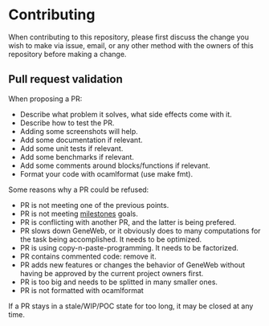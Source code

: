 # Contributing

When contributing to this repository, please first discuss the change
you wish to make via issue, email, or any other method with the owners
of this repository before making a change.

## Pull request validation

When proposing a PR:

- Describe what problem it solves, what side effects come with it.
- Describe how to test the PR.
- Adding some screenshots will help.
- Add some documentation if relevant.
- Add some unit tests if relevant.
- Add some benchmarks if relevant.
- Add some comments around blocks/functions if relevant.
- Format your code with ocamlformat (use make fmt).

Some reasons why a PR could be refused:

- PR is not meeting one of the previous points.
- PR is not meeting
  [milestones](https://github.com/geneweb/geneweb/milestones) goals.
- PR is conflicting with another PR, and the latter is being prefered.
- PR slows down GeneWeb, or it obviously does to many
  computations for the task being accomplished. It needs to be
  optimized.
- PR is using copy-n-paste-programming. It needs to be factorized.
- PR contains commented code: remove it.
- PR adds new features or changes the behavior of GeneWeb without
  having be approved by the current project owners first.
- PR is too big and needs to be splitted in many smaller ones.
- PR is not formatted with ocamlformat

If a PR stays in a stale/WIP/POC state for too long, it may be closed
at any time.
